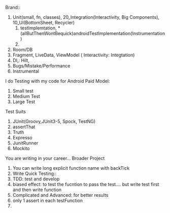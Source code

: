
Brand::
1. Unit(small, fn, classes), 20_Integration(Interactivity, Big Components), 10_UI(BottomSheet, Recycler)
   1. testImplemtation, *(allButThenWontBequick)androidTestImplementation(Instrumentation)
   2. 
2. Room/DB
3. Fragment, LiveData, ViewModel ( Interactivity: Integtation)
4. DI,: Hilt, 
5. Bugs/Mistake/Performance
6. Instrumental

I do Testing with my code for Android 
Paid Model:
1. Small test
2. Medium Test
3. Large Test

Test Suits
1. JUnit(Groovy,JUnit3-5, Spock, TestNG)
2. assertThat
3. Truth
4. Expresso
5. JunitRunner
6. Mockito



You are writing in your career...
Broader Project
1. You can write long explicit function name with backTick
2. Write Quick Testing::
3. TDD: test and develop
4. biased effect: to test the fucntion to pass the test.... but write test first and then write function
5. Complicated and Advanced: for better results
6. only 1 assert in each testFunction
7. 
